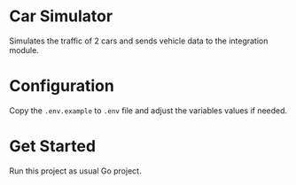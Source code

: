# Car Simulator
Simulates the traffic of 2 cars and sends vehicle data to the integration module.

# Configuration
Copy the `.env.example` to `.env` file and adjust the variables values if needed.

# Get Started
Run this project as usual Go project.
